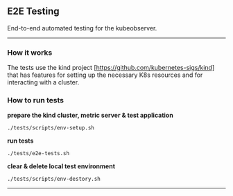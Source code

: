 ## E2E Testing

End-to-end automated testing for the kubeobserver.

---

### How it works

The tests use the kind project [https://github.com/kubernetes-sigs/kind] that has features for setting up the necessary K8s resources and for interacting with a cluster.

### How to run tests

**prepare the kind cluster, metric server & test application**

```
./tests/scripts/env-setup.sh
```

**run tests**
```
./tests/e2e-tests.sh
```

**clear & delete local test environment**
```
./tests/scripts/env-destory.sh
```
---

